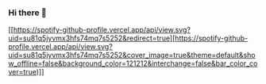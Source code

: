 ### Hi there 👋
[[https://spotify-github-profile.vercel.app/api/view.svg?uid=su81q5jyvmx3hfs74mq7s5252&redirect=true][https://spotify-github-profile.vercel.app/api/view.svg?uid=su81q5jyvmx3hfs74mq7s5252&cover_image=true&theme=default&show_offline=false&background_color=121212&interchange=false&bar_color_cover=true)]]

<!--
**shivayapandey/shivayapandey** is a ✨ _special_ ✨ repository because its `README.md` (this file) appears on your GitHub profile.

Here are some ideas to get you started:

- 🔭 I’m currently working on ...
- 🌱 I’m currently learning ...
- 👯 I’m looking to collaborate on ...
- 🤔 I’m looking for help with ...
- 💬 Ask me about ...
- 📫 How to reach me: ...
- 😄 Pronouns: ...
- ⚡ Fun fact: ...
-->
